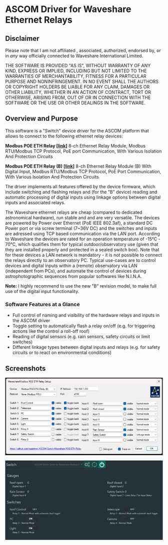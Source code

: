 # ASCOM Driver for Waveshare Ethernet Relays

## Disclaimer

Please note that I am not affiliated , associated, authorized, endorsed by, or in *any* way officially connected to Waveshare International Limited.

THE SOFTWARE IS PROVIDED "AS IS", WITHOUT WARRANTY OF ANY KIND, EXPRESS OR
IMPLIED, INCLUDING BUT NOT LIMITED TO THE WARRANTIES OF MERCHANTABILITY,
FITNESS FOR A PARTICULAR PURPOSE AND NONINFRINGEMENT. IN NO EVENT SHALL THE
AUTHORS OR COPYRIGHT HOLDERS BE LIABLE FOR ANY CLAIM, DAMAGES OR OTHER
LIABILITY, WHETHER IN AN ACTION OF CONTRACT, TORT OR OTHERWISE, ARISING FROM,
OUT OF OR IN CONNECTION WITH THE SOFTWARE OR THE USE OR OTHER DEALINGS IN
THE SOFTWARE.

## Overview and Purpose

This software is a "Switch" device driver for the ASCOM platform that allows to connect to the following ethernet relay devices:

**Modbus POE ETH Relay [[link](https://www.waveshare.com/modbus-poe-eth-relay.htm)]**
8-ch Ethernet Relay Module, Modbus RTU/Modbus TCP Protocol, PoE port Communication, With Various Isolation And Protection Circuits

**Modbus POE ETH Relay (B) [[link](https://www.waveshare.com/modbus-poe-eth-relay-b.htm.htm)]**
8-ch Ethernet Relay Module (B) With Digital Input, Modbus RTU/Modbus TCP Protocol, PoE Port Communication, With Various Isolation And Protection Circuits

The driver implements all features offered by the device firmware, which include switching and flashing relays and (for the "B" device) reading and automatic processing of digital inputs using linkage options between digital inputs and associated relays.

The Waveshare ethernet relays are cheap (compared to dedicated astronomical hardware), run stable and and are very versatile.
The devices are powered by Power over Ethernet (PoE IEEE 802.3af), a standard DC Power port or via screw terminal (7~36V DC) and the switches and inputs are adressed using TCP based communication via the LAN port.
According to Waveshare the devices are rated for an operation temperature of -15℃ - 70℃, which qualifies them for typical outdoor/observatory use (given that they are installed properly and protected in a sealed switch box).
Note that for these devices a LAN network is mandatory - it is not possible to connect the relays directly to an observatory PC.
Typical use-cases are to control devices and digital inputs within a (remote) observatory via LAN (independent from PCs), and automate the control of devices during astrophotographic sequences from popular softwares like N.I.N.A.

**Note:** I highly recommend to use the new "B" revision model, to make full use of the digital input functionality.

### Software Features at a Glance

* Full control of naming and visibility of the hardware relays and inputs in the ASCOM driver
* Toggle setting to automatically flash a relay on/off (e.g. for triggering actions like the control a roll-off roof)
* Reading of digital sensors (e.g. rain sensors, safety circuits or limit switches)
* Different linkage types between digital inputs and relays (e.g. for safety circuits or to react on environmental conditions)

## Screenshots

![](Images/Settings.jpg)

![](Images/NINA.jpg)
